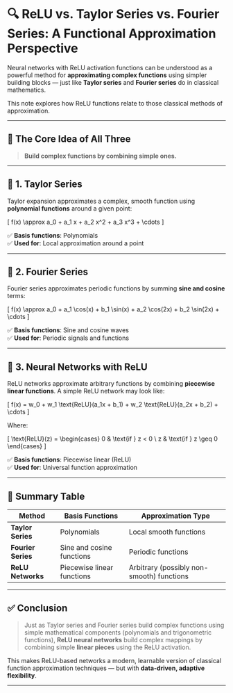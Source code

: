 # 🔍 ReLU vs. Taylor Series vs. Fourier Series: A Functional Approximation Perspective

Neural networks with ReLU activation functions can be understood as a powerful method for **approximating complex functions** using simpler building blocks — just like **Taylor series** and **Fourier series** do in classical mathematics.

This note explores how ReLU functions relate to those classical methods of approximation.

---

## 📌 The Core Idea of All Three

> **Build complex functions by combining simple ones.**

---

## 📘 1. Taylor Series

Taylor expansion approximates a complex, smooth function using **polynomial functions** around a given point:

\[
f(x) \approx a_0 + a_1 x + a_2 x^2 + a_3 x^3 + \cdots
\]

✅ **Basis functions**: Polynomials  
✅ **Used for**: Local approximation around a point

---

## 📗 2. Fourier Series

Fourier series approximates periodic functions by summing **sine and cosine** terms:

\[
f(x) \approx a_0 + a_1 \cos(x) + b_1 \sin(x) + a_2 \cos(2x) + b_2 \sin(2x) + \cdots
\]

✅ **Basis functions**: Sine and cosine waves  
✅ **Used for**: Periodic signals and functions

---

## 📙 3. Neural Networks with ReLU

ReLU networks approximate arbitrary functions by combining **piecewise linear functions**. A simple ReLU network may look like:

\[
f(x) = w_0 + w_1 \text{ReLU}(a_1x + b_1) + w_2 \text{ReLU}(a_2x + b_2) + \cdots
\]

Where:

\[
\text{ReLU}(z) = \begin{cases}
0 & \text{if } z < 0 \\
z & \text{if } z \geq 0
\end{cases}
\]

✅ **Basis functions**: Piecewise linear (ReLU)  
✅ **Used for**: Universal function approximation

---

## 🧠 Summary Table

| Method              | Basis Functions         | Approximation Type               |
|---------------------|--------------------------|----------------------------------|
| **Taylor Series**   | Polynomials               | Local smooth functions           |
| **Fourier Series**  | Sine and cosine functions | Periodic functions               |
| **ReLU Networks**   | Piecewise linear functions | Arbitrary (possibly non-smooth) functions |

---

## ✅ Conclusion

> Just as Taylor series and Fourier series build complex functions using simple mathematical components (polynomials and trigonometric functions), **ReLU neural networks** build complex mappings by combining simple **linear pieces** using the ReLU activation.

This makes ReLU-based networks a modern, learnable version of classical function approximation techniques — but with **data-driven, adaptive flexibility**.

---


